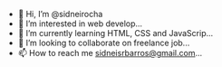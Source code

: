 - 👋 Hi, I’m @sidneirocha
- 👀 I’m interested in web develop...
- 🌱 I’m currently learning HTML, CSS and JavaScrip...
- 💞️ I’m looking to collaborate on freelance job...
- 📫 How to reach me sidneisrbarros@gmail.com...

<!---
sidneirocha/sidneirocha is a ✨ special ✨ repository because its `README.md` (this file) appears on your GitHub profile.
You can click the Preview link to take a look at your changes.
--->
